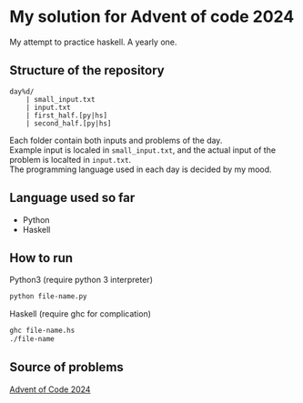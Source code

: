 # My solution for Advent of code 2024

My attempt to practice haskell. A yearly one.

## Structure of the repository
```
day%d/
    | small_input.txt
    | input.txt
    | first_half.[py|hs]
    | second_half.[py|hs]
```
Each folder contain both inputs and problems of the day.  
Example input is localed in `small_input.txt`, and the actual input of the problem is localted in `input.txt`.  
The programming language used in each day is decided by my mood.

## Language used so far

- Python
- Haskell
<!-- - C (day 4) -->

## How to run

Python3 (require python 3 interpreter)
```bash
python file-name.py
```

<!-- C (require gcc for compilation)
```bash
gcc file-name.c -o file_name
./file_name
``` -->

Haskell (require ghc for complication)
```bash
ghc file-name.hs
./file-name
```

## Source of problems

[Advent of Code 2024](https://adventofcode.com/2024/)
